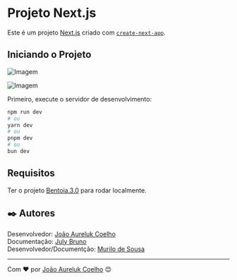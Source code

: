 # Projeto Next.js

Este é um projeto [Next.js](https://nextjs.org) criado com [`create-next-app`](https://nextjs.org/docs/app/api-reference/cli/create-next-app).

## Iniciando o Projeto

![Imagem](https://github.com/user-attachments/assets/4c014ad3-c891-4ec5-9b00-51c9e26d79f6)

![Imagem](https://github.com/user-attachments/assets/4c1d23e0-989f-4c23-8a1f-c6691abcaaf5)

Primeiro, execute o servidor de desenvolvimento:

```bash
npm run dev
# ou
yarn dev
# ou
pnpm dev
# ou
bun dev
```

## Requisitos 

Ter o projeto [Bentoia.3.0](https://github.com/joaoaureluk/bentoia.3.0) para rodar localmente.

## ✒️ Autores

Desenvolvedor: [João Aureluk Coelho](https://github.com/joaoaureluk) <br>
Documentação: [July Bruno](https://github.com/Julybrunodev) <br>
Desenvolvedor/Documentção: [Murilo de Sousa](https://github.com/murilomacieldev)

---
Com ❤️ por [João Aureluk Coelho](https://github.com/joaoaureluk) 😊
